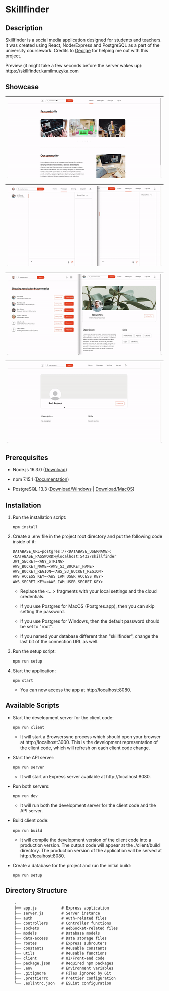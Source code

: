 # Skillfinder

## Description

Skillfinder is a social media application designed for students and teachers. It was
created using React, Node/Express and PostgreSQL as a part of the university
coursework. Credits to [George](https://github.com/UP933287) for helping me out
with this project.

Preview (it might take a few seconds before the server wakes up): https://skillfinder.kamilmuzyka.com

## Showcase

| ![Search engine and user profiles preview](assets/search.gif) |
| ------------------------------------------------------------- |

| ![Chat feature preview](assets/chat.gif) |
| ---------------------------------------- |

| ![User connections feature preview](assets/connections.gif) |
| ----------------------------------------------------------- |

| ![User settings feature preview](assets/settings.gif) |
| ----------------------------------------------------- |

## Prerequisites

-   Node.js 16.3.0 ([Download](https://nodejs.org/en/))

-   npm 7.15.1 ([Documentation](https://www.npmjs.com/get-npm))

-   PostgreSQL 13.3 ([Download/Windows](https://www.postgresql.org/download/) | [Download/MacOS](https://postgresapp.com/))

## Installation

1. Run the installation script:

    ```
    npm install
    ```

2. Create a .env file in the project root directory and put the following code
   inside of it:

    ```
    DATABASE_URL=postgres://<DATABASE_USERNAME>:<DATABASE_PASSWORD>@localhost:5432/skillfinder
    JWT_SECRET=<ANY_STRING>
    AWS_BUCKET_NAME=<AWS_S3_BUCKET_NAME>
    AWS_BUCKET_REGION=<AWS_S3_BUCKET_REGION>
    AWS_ACCESS_KEY=<AWS_IAM_USER_ACCESS_KEY>
    AWS_SECRET_KEY=<AWS_IAM_USER_SECRET_KEY>
    ```

    - Replace the <...> fragments with your local settings and the cloud credentials.

    - If you use Postgres for MacOS (Postgres.app), then you can skip setting the password.

    - If you use Postgres for Windows, then the default password should be set to "root".

    - If you named your database different than "skillfinder", change the last bit of the connection URL as well.

3. Run the setup script:

    ```
    npm run setup
    ```

4. Start the application:

    ```
    npm start
    ```

    - You can now access the app at http://localhost:8080.

## Available Scripts

-   Start the development server for the client code:

    ```
    npm run client
    ```

    -   It will start a Browsersync process which should open your browser at http://localhost:3000. This is the development representation of the client code, which will refresh on each client code change.

-   Start the API server:

    ```
    npm run server
    ```

    -   It will start an Express server available at http://localhost:8080.

-   Run both servers:

    ```
    npm run dev
    ```

    -   It will run both the development server for the client code and the API server.

-   Build client code:

    ```
    npm run build
    ```

    -   It will compile the development version of the client code into a production version. The output code will appear at the ./client/build directory. The production version of the application will be served at http://localhost:8080.

-   Create a database for the project and run the initial build:

    ```
    npm run setup
    ```

## Directory Structure

```
    .
    ├── app.js           # Express application
    ├── server.js        # Server instance
    ├── auth             # Auth-related files
    ├── controllers      # Controller functions
    ├── sockets          # WebSocket-related files
    ├── models           # Database models
    ├── data-access      # Data storage files
    ├── routes           # Express subrouters
    ├── constants        # Reusable constants
    ├── utils            # Reusable functions
    ├── client           # UI/Front-end code
    ├── package.json     # Required npm packages
    ├── .env             # Environment variables
    ├── .gitignore       # Files ignored by Git
    ├── .prettierrc      # Prettier configuration
    └── .eslintrc.json   # ESLint configuration
```
